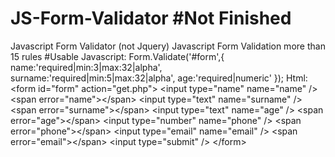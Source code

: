 # JS-Form-Validator #Not Finished
Javascript Form Validator (not Jquery)
Javascript Form Validation more than 15 rules
#Usable
Javascript:
Form.Validate('#form',{
		name:'required|min:3|max:32|alpha',
		surname:'required|min:5|max:32|alpha',
		age:'required|numeric'
	});
Html:
&lt;form id=&quot;form&quot; action=&quot;get.php&quot;&gt; &lt;input type=&quot;name&quot; name=&quot;name&quot; /&gt; &lt;span error=&quot;name&quot;&gt;&lt;/span&gt; &lt;input type=&quot;text&quot; name=&quot;surname&quot; /&gt; &lt;span error=&quot;surname&quot;&gt;&lt;/span&gt; &lt;input type=&quot;text&quot; name=&quot;age&quot; /&gt; &lt;span error=&quot;age&quot;&gt;&lt;/span&gt; &lt;input type=&quot;number&quot; name=&quot;phone&quot; /&gt; &lt;span error=&quot;phone&quot;&gt;&lt;/span&gt; &lt;input type=&quot;email&quot; name=&quot;email&quot; /&gt; &lt;span error=&quot;email&quot;&gt;&lt;/span&gt; &lt;input type=&quot;submit&quot; /&gt; &lt;/form&gt;
  
